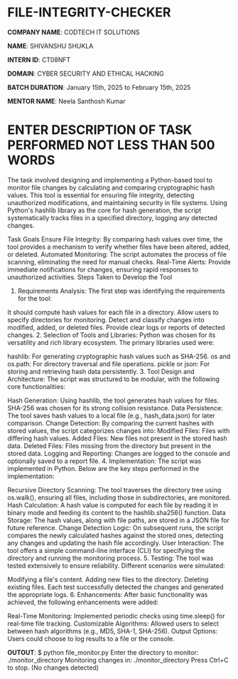 # FILE-INTEGRITY-CHECKER

**COMPANY NAME**: CODTECH IT SOLUTIONS 

**NAME**:  SHIVANSHU SHUKLA

**INTERN ID**: CT08NFT

**DOMAIN**: CYBER SECURITY AND ETHICAL HACKING

**BATCH DURATION**: January 15th, 2025 to February 15th, 2025

**MENTOR NAME**: Neela Santhosh Kumar

# ENTER DESCRIPTION OF TASK PERFORMED NOT LESS THAN 500 WORDS


The task involved designing and implementing a Python-based tool to monitor file changes by calculating and comparing cryptographic hash values. This tool is essential for ensuring file integrity, detecting unauthorized modifications, and maintaining security in file systems. Using Python's hashlib library as the core for hash generation, the script systematically tracks files in a specified directory, logging any detected changes.

Task Goals
Ensure File Integrity:
By comparing hash values over time, the tool provides a mechanism to verify whether files have been altered, added, or deleted.
Automated Monitoring:
The script automates the process of file scanning, eliminating the need for manual checks.
Real-Time Alerts:
Provide immediate notifications for changes, ensuring rapid responses to unauthorized activities.
Steps Taken to Develop the Tool
1. Requirements Analysis:
The first step was identifying the requirements for the tool:

It should compute hash values for each file in a directory.
Allow users to specify directories for monitoring.
Detect and classify changes into modified, added, or deleted files.
Provide clear logs or reports of detected changes.
2. Selection of Tools and Libraries:
Python was chosen for its versatility and rich library ecosystem. The primary libraries used were:

hashlib: For generating cryptographic hash values such as SHA-256.
os and os.path: For directory traversal and file operations.
pickle or json: For storing and retrieving hash data persistently.
3. Tool Design and Architecture:
The script was structured to be modular, with the following core functionalities:

Hash Generation: Using hashlib, the tool generates hash values for files. SHA-256 was chosen for its strong collision resistance.
Data Persistence: The tool saves hash values to a local file (e.g., hash_data.json) for later comparison.
Change Detection: By comparing the current hashes with stored values, the script categorizes changes into:
Modified Files: Files with differing hash values.
Added Files: New files not present in the stored hash data.
Deleted Files: Files missing from the directory but present in the stored data.
Logging and Reporting: Changes are logged to the console and optionally saved to a report file.
4. Implementation:
The script was implemented in Python. Below are the key steps performed in the implementation:

Recursive Directory Scanning:
The tool traverses the directory tree using os.walk(), ensuring all files, including those in subdirectories, are monitored.
Hash Calculation:
A hash value is computed for each file by reading it in binary mode and feeding its content to the hashlib.sha256() function.
Data Storage:
The hash values, along with file paths, are stored in a JSON file for future reference.
Change Detection Logic:
On subsequent runs, the script compares the newly calculated hashes against the stored ones, detecting any changes and updating the hash file accordingly.
User Interaction:
The tool offers a simple command-line interface (CLI) for specifying the directory and running the monitoring process.
5. Testing:
The tool was tested extensively to ensure reliability. Different scenarios were simulated:

Modifying a file's content.
Adding new files to the directory.
Deleting existing files. Each test successfully detected the changes and generated the appropriate logs.
6. Enhancements:
After basic functionality was achieved, the following enhancements were added:

Real-Time Monitoring: Implemented periodic checks using time.sleep() for real-time file tracking.
Customizable Algorithms: Allowed users to select between hash algorithms (e.g., MD5, SHA-1, SHA-256).
Output Options: Users could choose to log results to a file or the console.

**OUTOUT**: 
$ python file_monitor.py
Enter the directory to monitor: ./monitor_directory
Monitoring changes in: ./monitor_directory
Press Ctrl+C to stop.
(No changes detected)



